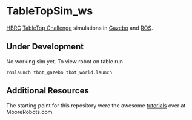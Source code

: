 # TableTopSim_ws
[HBRC](https://www.hbrobotics.org/)
[TableTop Challenge](http://robogames.net/rules/tablebot.php) simulations in 
[Gazebo](http://gazebosim.org/) and [ROS](http://www.ros.org).

## Under Development

No working sim yet.  To view robot on table run

```
roslaunch tbot_gazebo tbot_world.launch
```

## Additional Resources

The starting point for this repository
were the awesome 
[tutorials](http://moorerobots.com/blog)
over at
MooreRobots.com.


